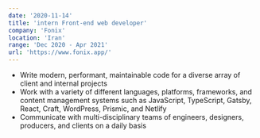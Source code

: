 ```yaml
---
date: '2020-11-14'
title: 'intern Front-end web developer'
company: 'Fonix'
location: 'Iran'
range: 'Dec 2020 - Apr 2021'
url: 'https://www.fonix.app/'
---
```


- Write modern, performant, maintainable code for a diverse array of client and internal projects
- Work with a variety of different languages, platforms, frameworks, and content management systems such as JavaScript, TypeScript, Gatsby, React, Craft, WordPress, Prismic, and Netlify
- Communicate with multi-disciplinary teams of engineers, designers, producers, and clients on a daily basis
